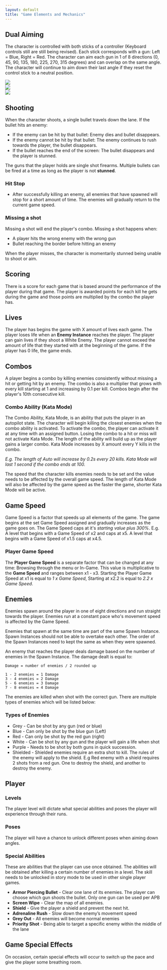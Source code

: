 ```yaml
---
layout: default
title: "Game Elements and Mechanics"
---
```


## Dual Aiming

The character is controlled with both sticks of a controller (Keyboard controls still are still being revised). Each stick corresponds with a gun: Left = Blue, Right = Red. The character can aim each gun in 1 of 8 directions (0, 45, 90, 135, 180, 225, 270, 315 degrees) and can overlap on the same angle. The character will continue to aim down their last angle if they reset the control stick to a neutral position.

<div class="row mb-4">
  <div class="col-md-4"><img src="https://via.placeholder.com/400x300" class="img-fluid"></div>
  <div class="col-md-4"><img src="https://via.placeholder.com/400x300" class="img-fluid"></div>
  <div class="col-md-4"><img src="https://via.placeholder.com/400x300" class="img-fluid"></div>
</div>

<!--
- Each stick will correspond with 1 Gun
  - Left - Blue
  - Right - Red
- The direction the stick is on the controller will be the direction they aim with that gun
  - The guns can only aim in 8 directions around the character (Up, Up-Left,Left, Down-Left,Down, Down-Right, Right, Up-Right)
- Each stick is independent of each other and can overlap (aim exactly in the same direction.
- A line will indicate which lane each gun is aiming down.
- If using a controller, the player will be able to set the dead zones and the angles for the straight and diagonal lanes. In general, the angles for the diagonal lanes should be wider than the straight lanes\
	_Insert Controller Circle Diagram_ -->

## Shooting
When the character shoots, a single bullet travels down the lane. If the bullet hits an enemy:

- If the enemy can be hit by that bullet: Enemy dies and bullet disappears.
- If the enemy cannot be hit by that bullet: The enemy continues to rush towards the player, the bullet disappears.
- If the bullet reaches the end of the screen: The bullet disappears and the player is stunned.

The guns that the player holds are single shot firearms. Multiple bullets can be fired at a time as long as the player is not **stunned**.

<!-- - Each bumper/trigger on the controller will shoot the corresponding gun (left bumper/trigger for the left gun and vice versa).
  - The guns will only shoot 1 bullet at a time
- The bumpers cannot be held to constantly shoot bullets
- Bullets
  - travel in straight lines and at a constant speed (speed may be modified based on the in-game effects E.g. Slow motion)
  - When hitting an enemy will destroy the bullet (does not travel through enemies)
- Successfully killing an enemy will enable Hit Stop -->

### Hit Stop
- After successfully killing an enemy, all enemies that have spawned will stop for a short amount of time. The enemies will gradually return to the current game speed.

### Missing a shot
Missing a shot will end the player's combo. Missing a shot happens when:

  - A player hits the wrong enemy with the wrong gun
  - Bullet reaching the border before hitting an enemy

When the player misses, the character is momentarily stunned being unable to shoot or aim.

## Scoring

There is a score for each game that is based around the performance of the player during that game. The player is awarded points for each kill he gets during the game and those points are multiplied by the combo the player has.

## Lives
The player has begins the game with X amount of lives each game. The player loses life when an **Enemy Instance** reaches the player. The player can gain lives if they shoot a White Enemy. The player cannot exceed the amount of life that they started with at the beginning of the game. If the player has 0 life, the game ends.

## Combos
A player begins a combo by killing enemies consistently without missing a hit or getting hit by an enemy.  The combo is also a multiplier that grows with every kill starting at 1 and increasing by 0.1 per kill. Combos begin after the player's 10th consecutive kill.

<!-- - Combos begin as soon as the player kills X enemies
- Combos will continue to add on for every enemy they kill
- Combos are a multiplier for your score
- Multiplier begins at 1.0
- Every unit will increase the multiplier by 0.1
- Combos will reset back to 0 when the player is hit or the player misses a shot -->

### Combo Ability (Kata Mode)
The Combo Ability, Kata Mode, is an ability that puts the player in an autopilot state. The character will begin killing the closest enemies when the combo ability is activated. To activate the combo, the player can activate it at any time with an assigned button. Losing the combo to a hit or miss will not activate Kata Mode. The length of the ability will build up as the player gains a larger combo. Kata Mode increases by X amount every Y kills in the combo.

_E.g. The length of Auto will increase by 0.2s every 20 kills. Kata Mode will last 1 second if the combo ends at 100._

The speed that the character kills enemies needs to be set and the value needs to be affected by the overall game speed. The length of Kata Mode will also be affected by the game speed as the faster the game, shorter Kata Mode will be active.

## Game Speed
Game Speed is a factor that speeds up all elements of the game. The game begins at the set Game Speed assigned and gradually increases as the game goes on. The Game Speed caps at it's _starting value plus 300%_. E.g. A level that begins with a Game Speed of x2 and caps at x5. A level that begins with a Game Speed of x1.5 caps at x4.5.

### Player Game Speed
The **Player Game Speed** is a separate factor that can be changed at any time: Browsing through the menu or In-Game. This value is multiplicative to the **Game Speed** and ranges between x1 - x3. Starting the Player Game Speed at x1 is equal to _1 x Game Speed_, Starting at x2.2 is equal to _2.2 x Game Speed_.

## Enemies

Enemies spawn around the player in one of eight directions and run straight towards the player. Enemies run at a constant pace who's movement speed is affected by the Game Speed.

Enemies that spawn at the same time are part of the same Spawn Instance. Spawn Instances should not be able to overtake each other. The order of the Spawn Instances need to kept the same as when they were spawned.

An enemy that reaches the player deals damage based on the number of enemies in the Spawn Instance. The damage dealt is equal to:
```
Damage = number of enemies / 2 rounded up

1 - 2 enemies = 1 Damage
3 - 4 enemies = 2 Damage
5 - 6 enemies = 3 Damage
7 - 8 enemies = 4 Damage
```
<!-- - Enemies run straight towards the player character
  - Enemy’s run speed is affected by the Game Speed
- Enemies deal 1 life of damage when reaching the player character in the center of the screen.
  - When they collide with the character, the enemy disappears
  - When the enemy collides with the player, ALL OTHER enemies are pushed back. The Game Speed will begin at 0% and then gradually increase back to the current game speed before the player got hit.
  - If there are multiple enemies in the same spawn instance they will reach the player at the same time. In this case, the damage dealt will be equal to: -->

The enemies are killed when shot with the correct gun. There are multiple types of enemies which will be listed below:

### Types of Enemies
- Grey - Can be shot by any gun (red or blue)
- Blue - Can only be shot by the blue gun (Left)
- Red - Can only be shot by the red gun (right)
- White - Can be shot by any gun and the player will gain a life when shot
- Purple - Needs to be shot by both guns in quick succession.
- Shielded - Shielded enemies require an extra shot to kill. The rules of the enemy will apply to the shield. E.g Red enemy with a shield requires 2 shots from a red gun. One to destroy the shield, and another to destroy the enemy.

## Player

### Levels
The player level will dictate what special abilities and poses the player will experience through their runs.

### Poses
The player will have a chance to unlock different poses when aiming down angles.

### Special Abilities
These are abilities that the player can use once obtained. The abilities will be obtained after killing a certain number of enemies in a level. The skill needs to be unlocked in story mode to be used in other single player games.
- **Armor Piercing Bullet** - Clear one lane of its enemies. The player can choose which gun shoots the bullet. Only one gun can be used per APB
- **Screen Wipe** - Clear the map of all enemies.
- **Shield** - Give the player a shield and prevent the next hit.
- **Adrenaline Rush** - Slow down the enemy’s movement speed
- **Grey Out** - All enemies will become normal enemies
- **Priority Shot** - Being able to target a specific enemy within the middle of the lane

## Game Special Effects
On occasion, certain special effects will occur to switch up the pace and give the player some breathing room.
